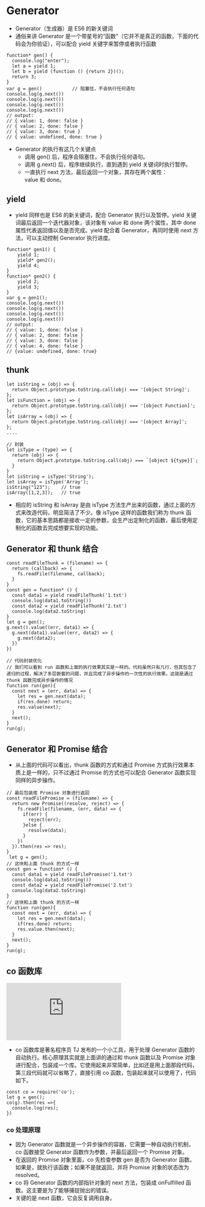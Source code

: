 # Generator
- Generator（生成器）是 ES6 的新关键词
- 通俗来讲 Generator 是一个带星号的“函数”（它并不是真正的函数，下面的代码会为你验证），可以配合 yield 关键字来暂停或者执行函数
```
function* gen() {
  console.log("enter");
  let a = yield 1;
  let b = yield (function () {return 2})();
  return 3;
}
var g = gen()           // 阻塞住，不会执行任何语句
console.log(g.next())
console.log(g.next())
console.log(g.next())
console.log(g.next()) 
// output:
// { value: 1, done: false }
// { value: 2, done: false }
// { value: 3, done: true }
// { value: undefined, done: true }
```
- Generator 的执行有这几个关键点
  - 调用 gen() 后，程序会阻塞住，不会执行任何语句。
  - 调用 g.next() 后，程序继续执行，直到遇到 yield 关键词时执行暂停。
  - 一直执行 next 方法，最后返回一个对象，其存在两个属性：value 和 done。

## yield
- yield 同样也是 ES6 的新关键词，配合 Generator 执行以及暂停。yield 关键词最后返回一个迭代器对象，该对象有 value 和 done 两个属性，其中 done 属性代表返回值以及是否完成。yield 配合着 Generator，再同时使用 next 方法，可以主动控制 Generator 执行进度。
```
function* gen1() {
    yield 1;
    yield* gen2();
    yield 4;
}
function* gen2() {
    yield 2;
    yield 3;
}
var g = gen1();
console.log(g.next())
console.log(g.next())
console.log(g.next())
console.log(g.next())
// output:
// { value: 1, done: false }
// { value: 2, done: false }
// { value: 3, done: false }
// { value: 4, done: false }
// {value: undefined, done: true}
```

## thunk
```
let isString = (obj) => {
  return Object.prototype.toString.call(obj) === '[object String]';
};
let isFunction = (obj) => {
  return Object.prototype.toString.call(obj) === '[object Function]';
};
let isArray = (obj) => {
  return Object.prototype.toString.call(obj) === '[object Array]';
};
....
```
```
// 封装
let isType = (type) => {
  return (obj) => {
    return Object.prototype.toString.call(obj) === `[object ${type}]`;
  }
}
let isString = isType('String');
let isArray = isType('Array');
isString("123");    // true
isArray([1,2,3]);   // true
```
- 相应的 isString 和 isArray 是由 isType 方法生产出来的函数，通过上面的方式来改造代码，明显简洁了不少。像 isType 这样的函数我们称为 thunk 函数，它的基本思路都是接收一定的参数，会生产出定制化的函数，最后使用定制化的函数去完成想要实现的功能。

## Generator 和 thunk 结合
```
const readFileThunk = (filename) => {
  return (callback) => {
    fs.readFile(filename, callback);
  }
}
const gen = function* () {
  const data1 = yield readFileThunk('1.txt')
  console.log(data1.toString())
  const data2 = yield readFileThunk('2.txt')
  console.log(data2.toString)
}
let g = gen();
g.next().value((err, data1) => {
  g.next(data1).value((err, data2) => {
    g.next(data2);
  })
})
```
```
// 代码封装优化
// 我们可以看到 run 函数和上面的执行效果其实是一样的。代码虽然只有几行，但其包含了递归的过程，解决了多层嵌套的问题，并且完成了异步操作的一次性的执行效果。这就是通过 thunk 函数完成异步操作的情况
function run(gen){
  const next = (err, data) => {
    let res = gen.next(data);
    if(res.done) return;
    res.value(next);
  }
  next();
}
run(g);
```
## Generator 和 Promise 结合
- 从上面的代码可以看出，thunk 函数的方式和通过 Promise 方式执行效果本质上是一样的，只不过通过 Promise 的方式也可以配合 Generator 函数实现同样的异步操作。
```
// 最后包装成 Promise 对象进行返回
const readFilePromise = (filename) => {
  return new Promise((resolve, reject) => {
    fs.readFile(filename, (err, data) => {
      if(err) {
        reject(err);
      }else {
        resolve(data);
      }
    })
  }).then(res => res);
}
 let g = gen();
// 这块和上面 thunk 的方式一样
const gen = function* () {
  const data1 = yield readFilePromise('1.txt')
  console.log(data1.toString())
  const data2 = yield readFilePromise('2.txt')
  console.log(data2.toString)
}
// 这块和上面 thunk 的方式一样
function run(gen){
  const next = (err, data) => {
    let res = gen.next(data);
    if(res.done) return;
    res.value.then(next);
  }
  next();
}
run(g);
```
## co 函数库
![co](https://github.com/tj/co/blob/master/index.js)
- co 函数库是著名程序员 TJ 发布的一个小工具，用于处理 Generator 函数的自动执行。核心原理其实就是上面讲的通过和 thunk 函数以及 Promise 对象进行配合，包装成一个库。它使用起来非常简单，比如还是用上面那段代码，第三段代码就可以省略了，直接引用 co 函数，包装起来就可以使用了，代码如下。
```
const co = require('co');
let g = gen();
co(g).then(res =>{
  console.log(res);
})
```
### co 处理原理
- 因为 Generator 函数就是一个异步操作的容器，它需要一种自动执行机制，co 函数接受 Generator 函数作为参数，并最后返回一个 Promise 对象。
- 在返回的 Promise 对象里面，co 先检查参数 gen 是否为 Generator 函数。如果是，就执行该函数；如果不是就返回，并将 Promise 对象的状态改为 resolved。
- co 将 Generator 函数的内部指针对象的 next 方法，包装成 onFulfilled 函数。这主要是为了能够捕捉抛出的错误。
- 关键的是 next 函数，它会反复调用自身。


